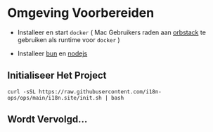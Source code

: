 # Omgeving Voorbereiden

* Installeer en start `docker` ( Mac Gebruikers raden aan [orbstack](https://orbstack.dev) te gebruiken als runtime voor `docker` )

* Installeer [bun](https://bun.sh/docs/installation) en [nodejs](https://nodejs.org/en/download/package-manager)

## Initialiseer Het Project

```
curl -sSL https://raw.githubusercontent.com/i18n-ops/ops/main/i18n.site/init.sh | bash
```

## Wordt Vervolgd…